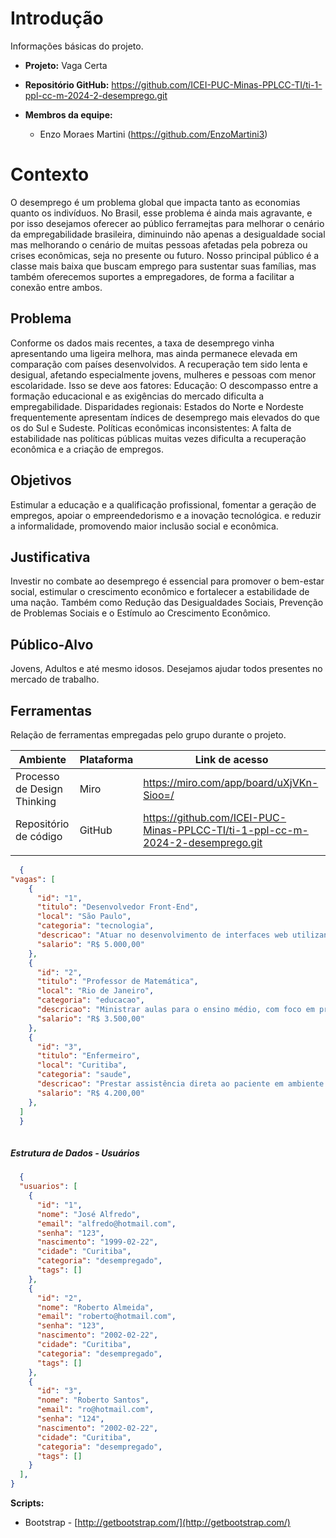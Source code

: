 # Introdução

Informações básicas do projeto.

* **Projeto:** Vaga Certa
* **Repositório GitHub:** https://github.com/ICEI-PUC-Minas-PPLCC-TI/ti-1-ppl-cc-m-2024-2-desemprego.git
* **Membros da equipe:**

  * Enzo Moraes Martini (https://github.com/EnzoMartini3)

# Contexto

O desemprego é um problema global que impacta tanto as economias quanto os indivíduos. No Brasil, esse problema é ainda mais agravante, e por isso desejamos oferecer ao público ferramejtas para melhorar o cenário da empregabilidade brasileira, diminuindo não apenas a desigualdade social mas melhorando o cenário de muitas pessoas afetadas pela pobreza ou crises econômicas, seja no presente ou futuro. Nosso principal público é a classe mais baixa que buscam emprego para sustentar suas famílias, mas também oferecemos suportes a empregadores, de forma a facilitar a conexão entre ambos.

## Problema

Conforme os dados mais recentes, a taxa de desemprego vinha apresentando uma ligeira melhora, mas ainda permanece elevada em comparação com países desenvolvidos. A recuperação tem sido lenta e desigual, afetando especialmente jovens, mulheres e pessoas com menor escolaridade. Isso se deve aos fatores: Educação: O descompasso entre a formação educacional e as exigências do mercado dificulta a empregabilidade. Disparidades regionais: Estados do Norte e Nordeste frequentemente apresentam índices de desemprego mais elevados do que os do Sul e Sudeste. Políticas econômicas inconsistentes: A falta de estabilidade nas políticas públicas muitas vezes dificulta a recuperação econômica e a criação de empregos.

## Objetivos

Estimular a educação e a qualificação profissional, fomentar a geração de empregos, apoiar o empreendedorismo e a inovação tecnológica.
e reduzir a informalidade, promovendo maior inclusão social e econômica.

## Justificativa

Investir no combate ao desemprego é essencial para promover o bem-estar social, estimular o crescimento econômico e fortalecer a estabilidade de uma nação. Também como Redução das Desigualdades Sociais, Prevenção de Problemas Sociais e o Estímulo ao Crescimento Econômico.

## Público-Alvo

Jovens, Adultos e até mesmo idosos. Desejamos ajudar todos presentes no mercado de trabalho. 

## Ferramentas

Relação de ferramentas empregadas pelo grupo durante o projeto.

| Ambiente                    | Plataforma | Link de acesso                                     |
| --------------------------- | ---------- | -------------------------------------------------- |
| Processo de Design Thinking | Miro       | https://miro.com/app/board/uXjVKn-Sioo=/
| Repositório de código     | GitHub     | https://github.com/ICEI-PUC-Minas-PPLCC-TI/ti-1-ppl-cc-m-2024-2-desemprego.git
|                             |            |                                                    |

```json
  {
"vagas": [
    {
      "id": "1",
      "titulo": "Desenvolvedor Front-End",
      "local": "São Paulo",
      "categoria": "tecnologia",
      "descricao": "Atuar no desenvolvimento de interfaces web utilizando React.js.",
      "salario": "R$ 5.000,00"
    },
    {
      "id": "2",
      "titulo": "Professor de Matemática",
      "local": "Rio de Janeiro",
      "categoria": "educacao",
      "descricao": "Ministrar aulas para o ensino médio, com foco em preparação para vestibulares.",
      "salario": "R$ 3.500,00"
    },
    {
      "id": "3",
      "titulo": "Enfermeiro",
      "local": "Curitiba",
      "categoria": "saude",
      "descricao": "Prestar assistência direta ao paciente em ambiente hospitalar.",
      "salario": "R$ 4.200,00"
    },
  ]
  }
  
```

##### Estrutura de Dados - Usuários 

```json
  {
  "usuarios": [
    {
      "id": "1",
      "nome": "José Alfredo",
      "email": "alfredo@hotmail.com",
      "senha": "123",
      "nascimento": "1999-02-22",
      "cidade": "Curitiba",
      "categoria": "desempregado",
      "tags": []
    },
    {
      "id": "2",
      "nome": "Roberto Almeida",
      "email": "roberto@hotmail.com",
      "senha": "123",
      "nascimento": "2002-02-22",
      "cidade": "Curitiba",
      "categoria": "desempregado",
      "tags": []
    },
    {
      "id": "3",
      "nome": "Roberto Santos",
      "email": "ro@hotmail.com",
      "senha": "124",
      "nascimento": "2002-02-22",
      "cidade": "Curitiba",
      "categoria": "desempregado",
      "tags": []
    }
  ],
}
```


**Scripts:**

* Bootstrap  - [http://getbootstrap.com/](http://getbootstrap.com/) 


